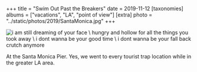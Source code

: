 +++
title = "Swim Out Past the Breakers"
date = 2019-11-12
[taxonomies]
albums = ["vacations", "LA", "point of view"]
[extra]
photo = "../static/photos/2019/SantaMonica.jpg"
+++

![](/photos/2019/SantaMonica.jpg "i am still dreaming of your face \\ hungry and hollow for all the things you took away \\ i dont wanna be your good time \\ i dont wanna be your fall back crutch anymore")

At the Santa Monica Pier. Yes, we went to every tourist trap location while in the greater LA area.
